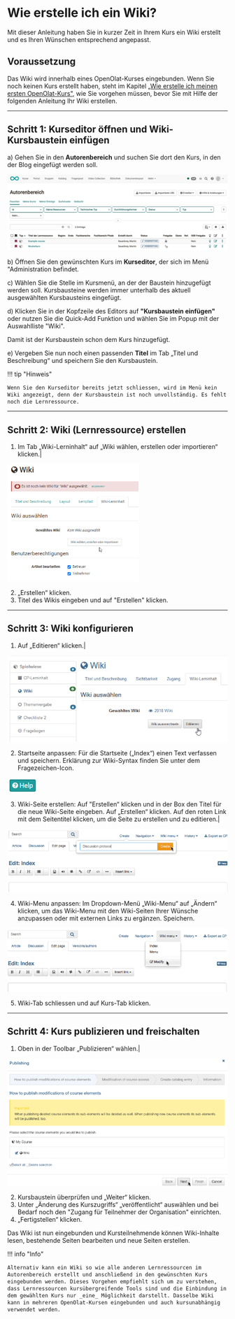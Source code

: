 # Wie erstelle ich ein Wiki?

Mit dieser Anleitung haben Sie in kurzer Zeit in Ihrem Kurs ein Wiki erstellt
und es Ihren Wünschen entsprechend angepasst.

##  Voraussetzung

Das Wiki wird innerhalb eines OpenOlat-Kurses eingebunden. Wenn Sie noch keinen Kurs erstellt haben, steht im Kapitel [„Wie erstelle ich meinen ersten OpenOlat-Kurs"](../my_first_course/my_first_course.de.md), wie Sie vorgehen müssen, bevor Sie mit Hilfe der folgenden Anleitung Ihr Wiki erstellen.

---

## Schritt 1: Kurseditor öffnen und Wiki-Kursbaustein einfügen  

a) Gehen Sie in den **Autorenbereich** und suchen Sie dort den Kurs, in den der Blog eingefügt werden soll.

![Wiki_autorenbereich.png](assets/Wiki_autorenbereich.png)  
   
b) Öffnen Sie den gewünschten Kurs im **Kurseditor**, der sich im Menü "Administration befindet.

c) Wählen Sie die Stelle im Kursmenü, an der der Baustein hinzugefügt werden soll. Kursbausteine werden immer unterhalb des aktuell ausgewählten Kursbausteins eingefügt. 

d) Klicken Sie in der Kopfzeile des Editors auf **"Kursbaustein einfügen"** oder nutzen Sie die Quick-Add Funktion und wählen Sie im Popup mit der Auswahlliste "Wiki".

Damit ist der Kursbaustein schon dem Kurs hinzugefügt.

e) Vergeben Sie nun noch einen passenden **Titel** im Tab „Titel und Beschreibung“ und speichern Sie den Kursbaustein.  

!!! tip "Hinweis"

    Wenn Sie den Kurseditor bereits jetzt schliessen, wird im Menü kein Wiki angezeigt, denn der Kursbaustein ist noch unvollständig. Es fehlt noch die Lernressource.


---

## Schritt 2: Wiki (Lernressource) erstellen  
  
1. Im Tab „Wiki-Lerninhalt“ auf „Wiki wählen, erstellen oder importieren“
klicken.|

  

![wiki_erstellen.png](assets/Wiki_erstellen1.png)  
  
  
2. „Erstellen“ klicken.  
3. Titel des Wikis eingeben und auf "Erstellen" klicken.  

---

## Schritt 3: Wiki konfigurieren  
  
1. Auf „Editieren“ klicken.|

![wiki_editieren.png](assets/13_wiki_editieren.png)  
  
  
2. Startseite anpassen: Für die Startseite („Index“) einen Text verfassen und
speichern. Erklärung zur Wiki-Syntax finden Sie unter dem Fragezeichen-Icon.

![help.png](assets/help.png)  
  
3. Wiki-Seite erstellen: Auf "Erstellen“ klicken und in der Box den Titel für
die neue Wiki-Seite eingeben. Auf „Erstellen“ klicken. Auf den roten Link mit
dem Seitentitel klicken, um die Seite zu erstellen und zu editieren.|

![wikipage_erstellen.png](assets/createwikipage.gif)  
  
4. Wiki-Menu anpassen: Im Dropdown-Menü „Wiki-Menu“ auf „Ändern“ klicken, um
das Wiki-Menu mit den Wiki-Seiten Ihrer Wünsche anzupassen oder mit externen
Links zu ergänzen. Speichern.

![menu_aendern.png](assets/changemenu.gif)  
  
5. Wiki-Tab schliessen und auf Kurs-Tab klicken.  
  
---

## Schritt 4: Kurs publizieren und freischalten  
  
1. Oben in der Toolbar „Publizieren“ wählen.|

![wiki_veroeffentlichen.png](assets/publishwiki.gif)  
  
2. Kursbaustein überprüfen und „Weiter“ klicken.  
3. Unter „Änderung des Kurszugriffs“ „veröffentlicht“ auswählen und bei Bedarf
noch den "Zugang für Teilnehmer der Organisation" einrichten.  
4. „Fertigstellen“ klicken.  
  
Das Wiki ist nun eingebunden und Kursteilnehmende können Wiki-Inhalte lesen,
bestehende Seiten bearbeiten und neue Seiten erstellen.

  

!!! info "Info"

    Alternativ kann ein Wiki so wie alle anderen Lernressourcen im Autorenbereich erstellt und anschließend in den gewünschten Kurs eingebunden werden. Dieses Vorgehen empfiehlt sich um zu verstehen, dass Lernressourcen kursübergreifende Tools sind und die Einbindung in dem gewählten Kurs nur _eine_ Möglichkeit darstellt. Dasselbe Wiki kann in mehreren OpenOlat-Kursen eingebunden und auch kursunabhängig verwendet werden.

